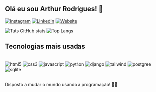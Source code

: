 ## Olá eu sou Arthur Rodrigues! 👋

[![Instagram](https://img.shields.io/badge/Instagram-E4405F?style=for-the-badge&logo=instagram&logoColor=white)](https://instagram.com/tuts_rodrigues)
[![LinkedIn](https://img.shields.io/badge/LinkedIn-0077B5?style=for-the-badge&logo=linkedin&logoColor=white)](https://www.linkedin.com/in/arthur-rodrigues-248758269/)
[![Website](https://img.shields.io/website?label=Portfolio&style=for-the-badge&url=https%3A%2F%2Fsusnatagoswami.netlify.app/)](https://page-profile-tuts.vercel.app/)

![Tuts GitHub stats](https://github-readme-stats.vercel.app/api?username=Tuts9&hide=contribs,prs&theme=github_dark)
![Top Langs](https://github-readme-stats.vercel.app/api/top-langs/?username=Tuts9&layout=compact&theme=github_dark)

## Tecnologias mais usadas

<div style="inline: block"><br/>
    <img alt="html5" align="center" src="https://img.shields.io/badge/HTML5-E34F26?style=for-the-badge&logo=html5&logoColor=white"/>
    <img alt="css3" align="center" src="https://img.shields.io/badge/CSS3-1572B6?style=for-the-badge&logo=css3&logoColor=white"/>
    <img alt="javascript" align="center" src="https://img.shields.io/badge/JavaScript-323330?style=for-the-badge&logo=javascript&logoColor=F7DF1E">
    <img alt="python" align="center" src="https://img.shields.io/badge/Python-14354C?style=for-the-badge&logo=python&logoColor=white">
    <img alt="django" align="center" src="https://img.shields.io/badge/Django-092E20?style=for-the-badge&logo=django&logoColor=white">
    <img alt="tailwind" align="center" src="https://img.shields.io/badge/Tailwind_CSS-38B2AC?style=for-the-badge&logo=tailwind-css&logoColor=white">
    <img alt="postgree" align="center" src="https://img.shields.io/badge/PostgreSQL-316192?style=for-the-badge&logo=postgresql&logoColor=white">
    <img alt="sqlite" align="center" src="https://img.shields.io/badge/SQLite-07405E?style=for-the-badge&logo=sqlite&logoColor=white">
</div><br/>

Disposto a mudar o mundo usando a programação! 👨‍💻

